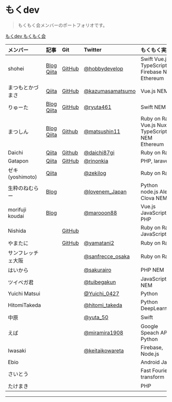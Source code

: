 # もくdev 

> もくもく会メンバーのポートフォリオです。

[もくdev もくもく会](https://mokudev.connpass.com/)

| メンバー | 記事 | Git | Twitter | もくもく実績 |
|:---|:---|:---|:---|:---|
|shohei |[Blog](http://hobbydevelop.info/)<br>[Qiita](https://qiita.com/hukusuke1007)<br> | [GitHub](https://github.com/hukusuke1007)| [@hobbydevelop](https://twitter.com/hobbydevelop) | Swift Vue.js TypeScript Firebase NEM Ethereum |
|まつもとかづまさ |[Qiita](https://qiita.com/kazumasamatsumo)<br> | [GitHub](https://github.com/kazumasamatsumoto)| [@kazumasamatsumo](https://twitter.com/kazumasamatsumo) | Vue.js NEM |
|りゅーた |[Blog](https://ryuta46.com/)<br> [Qiita](https://qiita.com/y-sakata)| [GitHub](https://github.com/ryuta46)| [@ryuta461](https://twitter.com/ryuta461) | Swift NEM |
|まつしん |[Blog](https://matsushin11.com/)<br> [Qiita](https://qiita.com/Matsushin) | [Github](https://github.com/Matsushin)| [@matsushin11](https://twitter.com/matsushin11) | Ruby on Rails Vue.js Nuxt.js TypeScript NEM Ethereum |
|Daichi |[Qiita](https://qiita.com/daichi87gi) | [Github](https://github.com/dyanagi)| [@daichi87gi](https://twitter.com/daichi87gi) | Ruby on Rails |
|Gatapon |[Qiita](https://qiita.com/rinonkia)|[GitHub](https://github.com/rinonkia)|[@rinonkia](https://twitter.com/rinonkia)| PHP, laravel |
|ゼキ(yoshimoto) | [Qiita](https://qiita.com/zeki84)|| [@zekilog](https://twitter.com/zekilog) | Ruby on Rails |
|生粋のねむらー | [Blog](http://www.lovenem.site/)|| [@lovenem_Japan](https://twitter.com/lovenem_Japan) | Python node.js Alexa Clova NEM |
|morifuji koudai |[Blog](https://morimori-kochan.hatenablog.com/)|| [@marooon88](https://twitter.com/marooon88)| Vue.js JavaScript PHP |
|Nishida ||[GitHub](https://github.com/dossy007)||Ruby on Rails JavaScript|
|やまたに | | [GitHub](https://github.com/yamatani2)| [@yamatani2](https://twitter.com/yamakume2) | Ruby on Rails |
|サンフレッチェ大阪 ||| [@sanfrecce_osaka](https://twitter.com/sanfrecce_osaka) | Ruby on Rails |
|はいから ||| [@sakurairo](https://twitter.com/sakurairo) | PHP NEM |
|ツイベガ君 ||| [@tuibegakun](https://twitter.com/tuibegakun) | JavaScript NEM |
|Yuichi Matsui ||| [@Yuichi_0427](https://twitter.com/Yuichi_0427)| Python |
|HitomiTakeda ||| [@hitomi_takeda](https://twitter.com/hitomi_takeda)| Python DeepLearning |
|中原 |||[@yuta_50](https://twitter.com/yuta_50)| Swift |
|えば |||[@miramira1908](https://twitter.com/miramira1908)| Google Speach API, Python |
|Iwasaki |||[@keitaikowareta](https://twitter.com/keitaikowareta)| Firebase, Node.js |
|Ebio ||||Android Java|
|さいとう ||| | Fast Fourier transform |
|たけまき ||| | PHP |
___


